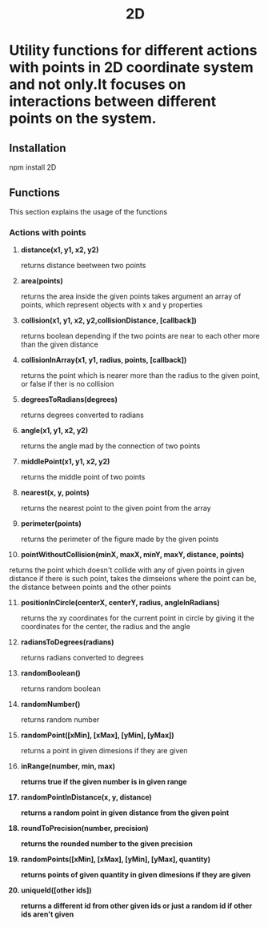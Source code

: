 <h1 align="center">2D<h1>

Utility functions for different actions with points in 2D coordinate
system and not only.It focuses on interactions between different points
on the system.

## Installation

>>>
  npm install 2D
>>>

## Functions

This section explains the usage of the functions

### Actions with points

1. <b>distance(x1, y1, x2, y2)</b>

   returns distance beetween two points

2. <b>area(points)</b>

   returns the area inside the given points
   takes argument an array of points, which represent 
   objects with x and y properties
   
3. <b>collision(x1, y1, x2, y2,collisionDistance, [callback])</b>

   returns boolean depending if the two points are near to each other more than the given distance
   
4. <b>collisionInArray(x1, y1, radius, points, [callback])</b>

   returns the point which is nearer more than the radius to the given point, or false if ther is no collision

5. <b>degreesToRadians(degrees)</b>

   returns degrees converted to radians

6. <b>angle(x1, y1, x2, y2)</b>

   returns the angle mad by the connection of two points

7. <b>middlePoint(x1, y1, x2, y2)</b>

   returns the middle point of two points

8. <b>nearest(x, y, points)</b>

   returns the nearest point to the given point from the array

9. <b>perimeter(points)</b>

   returns the perimeter of the figure made by the given points

10. <b>pointWithoutCollision(minX, maxX, minY, maxY, distance, points)</b>

   returns the point which doesn't collide with any of given points 
   in given distance if there is such point, takes the dimseions where the point can be, the distance between points and the other points

11. <b>positionInCircle(centerX, centerY, radius, angleInRadians)</b>

    returns the xy coordinates for the current point in circle by giving it the coordinates for the center, the radius and the angle

12. <b>radiansToDegrees(radians)</b>

    returns radians converted to degrees

13. <b>randomBoolean()</b>
   
    returns random boolean

14. <b>randomNumber()</b>

    returns random number

15. <b>randomPoint([xMin], [xMax], [yMin], [yMax])</b>
   
    returns a point in given dimesions if they are given

16. <b>inRange(number, min, max)
   
    returns true if the given number is in given range

17. <b>randomPointInDistance(x, y, distance)</b>
   
    returns a random point in given distance from the given point

18. <b>roundToPrecision(number, precision)</b>
   
    returns the rounded number to the given precision

19. <b>randomPoints([xMin], [xMax], [yMin], [yMax], quantity)</b>
   
    returns points of given quantity in given dimesions if they are given

20. <b>uniqueId([other ids])</b>
   
    returns a different id from other given ids or just a random id if other ids aren't given